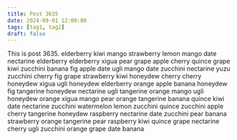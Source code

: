 ```yaml
---
title: Post 3635
date: 2024-09-01 12:00:00
tags: [tag1, tag2]
draft: false
---
```

This is post 3635.
elderberry
kiwi
mango
strawberry
lemon
mango
date
nectarine
elderberry
elderberry
xigua
pear
grape
apple
cherry
quince
grape
kiwi
zucchini
banana
fig
apple
date
ugli
mango
date
zucchini
nectarine
yuzu
zucchini
cherry
fig
grape
strawberry
kiwi
honeydew
cherry
cherry
honeydew
xigua
ugli
honeydew
elderberry
orange
apple
banana
honeydew
fig
tangerine
honeydew
nectarine
ugli
tangerine
orange
mango
ugli
honeydew
orange
xigua
mango
pear
orange
tangerine
banana
quince
kiwi
date
nectarine
zucchini
watermelon
lemon
zucchini
quince
zucchini
apple
cherry
tangerine
honeydew
raspberry
nectarine
date
zucchini
pear
banana
strawberry
orange
tangerine
pear
raspberry
kiwi
quince
grape
nectarine
cherry
ugli
zucchini
orange
grape
date
banana
